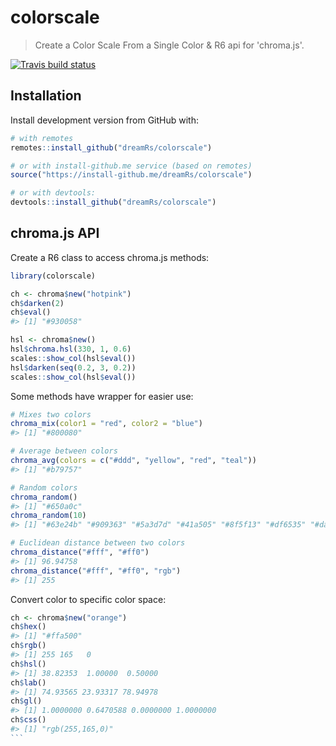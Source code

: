 # colorscale

> Create a Color Scale From a Single Color & R6 api for 'chroma.js'.

[![Travis build status](https://travis-ci.org/dreamRs/colorscale.svg?branch=master)](https://travis-ci.org/dreamRs/colorscale)


## Installation

Install development version from GitHub with:

``` r
# with remotes
remotes::install_github("dreamRs/colorscale")

# or with install-github.me service (based on remotes)
source("https://install-github.me/dreamRs/colorscale")

# or with devtools:
devtools::install_github("dreamRs/colorscale")
```

## chroma.js API

Create a R6 class to access chroma.js methods:

```r
library(colorscale)

ch <- chroma$new("hotpink")
ch$darken(2)
ch$eval()
#> [1] "#930058"

hsl <- chroma$new()
hsl$chroma.hsl(330, 1, 0.6)
scales::show_col(hsl$eval())
hsl$darken(seq(0.2, 3, 0.2))
scales::show_col(hsl$eval())
```


Some methods have wrapper for easier use:

```r
# Mixes two colors
chroma_mix(color1 = "red", color2 = "blue")
#> [1] "#800080"

# Average between colors
chroma_avg(colors = c("#ddd", "yellow", "red", "teal"))
#> [1] "#b79757"

# Random colors
chroma_random()
#> [1] "#650a0c"
chroma_random(10)
#> [1] "#63e24b" "#909363" "#5a3d7d" "#41a505" "#8f5f13" "#df6535" "#da43d3" "#04fc8f" "#6ee31c" "#ac5c94"

# Euclidean distance between two colors
chroma_distance("#fff", "#ff0")
#> [1] 96.94758
chroma_distance("#fff", "#ff0", "rgb")
#> [1] 255
```

Convert color to specific color space:

````r
ch <- chroma$new("orange")
ch$hex()
#> [1] "#ffa500"
ch$rgb()
#> [1] 255 165   0
ch$hsl()
#> [1] 38.82353  1.00000  0.50000
ch$lab()
#> [1] 74.93565 23.93317 78.94978
ch$gl()
#> [1] 1.0000000 0.6470588 0.0000000 1.0000000
ch$css()
#> [1] "rgb(255,165,0)"
```

